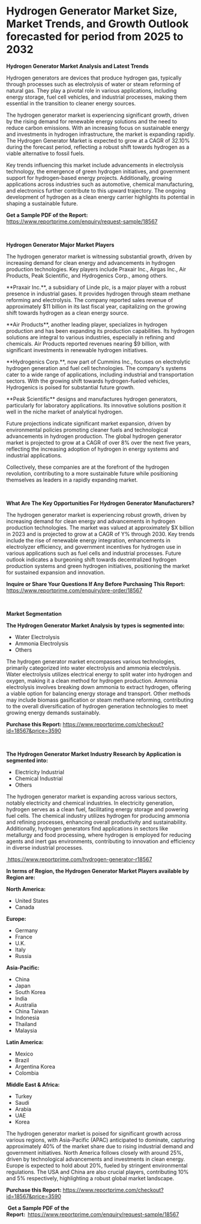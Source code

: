 <p><h1>Hydrogen Generator Market Size, Market Trends, and Growth Outlook forecasted for period from 2025 to 2032</h1></p><p><strong>Hydrogen Generator Market Analysis and Latest Trends</strong></p>
<p><p>Hydrogen generators are devices that produce hydrogen gas, typically through processes such as electrolysis of water or steam reforming of natural gas. They play a pivotal role in various applications, including energy storage, fuel cell vehicles, and industrial processes, making them essential in the transition to cleaner energy sources.</p><p>The hydrogen generator market is experiencing significant growth, driven by the rising demand for renewable energy solutions and the need to reduce carbon emissions. With an increasing focus on sustainable energy and investments in hydrogen infrastructure, the market is expanding rapidly. The Hydrogen Generator Market is expected to grow at a CAGR of 32.10% during the forecast period, reflecting a robust shift towards hydrogen as a viable alternative to fossil fuels.</p><p>Key trends influencing this market include advancements in electrolysis technology, the emergence of green hydrogen initiatives, and government support for hydrogen-based energy projects. Additionally, growing applications across industries such as automotive, chemical manufacturing, and electronics further contribute to this upward trajectory. The ongoing development of hydrogen as a clean energy carrier highlights its potential in shaping a sustainable future.</p></p>
<p><strong>Get a Sample PDF of the Report:&nbsp;</strong> <a href="https://www.reportprime.com/enquiry/request-sample/18567?utm_campaign=4464&utm_medium=2&utm_source=Github&utm_content=ia&utm_term=18052025&utm_id=hydrogen-generator">https://www.reportprime.com/enquiry/request-sample/18567</a></p>
<p>&nbsp;</p>
<p><strong>Hydrogen Generator Major Market Players</strong></p>
<p><p>The hydrogen generator market is witnessing substantial growth, driven by increasing demand for clean energy and advancements in hydrogen production technologies. Key players include Praxair Inc., Airgas Inc., Air Products, Peak Scientific, and Hydrogenics Corp., among others.</p><p>**Praxair Inc.**, a subsidiary of Linde plc, is a major player with a robust presence in industrial gases. It provides hydrogen through steam methane reforming and electrolysis. The company reported sales revenue of approximately $11 billion in its last fiscal year, capitalizing on the growing shift towards hydrogen as a clean energy source.</p><p>**Air Products**, another leading player, specializes in hydrogen production and has been expanding its production capabilities. Its hydrogen solutions are integral to various industries, especially in refining and chemicals. Air Products reported revenues nearing $9 billion, with significant investments in renewable hydrogen initiatives.</p><p>**Hydrogenics Corp.**, now part of Cummins Inc., focuses on electrolytic hydrogen generation and fuel cell technologies. The company's systems cater to a wide range of applications, including industrial and transportation sectors. With the growing shift towards hydrogen-fueled vehicles, Hydrogenics is poised for substantial future growth.</p><p>**Peak Scientific** designs and manufactures hydrogen generators, particularly for laboratory applications. Its innovative solutions position it well in the niche market of analytical hydrogen.</p><p>Future projections indicate significant market expansion, driven by environmental policies promoting cleaner fuels and technological advancements in hydrogen production. The global hydrogen generator market is projected to grow at a CAGR of over 8% over the next five years, reflecting the increasing adoption of hydrogen in energy systems and industrial applications.</p><p>Collectively, these companies are at the forefront of the hydrogen revolution, contributing to a more sustainable future while positioning themselves as leaders in a rapidly expanding market.</p></p>
<p>&nbsp;</p>
<p><strong>What Are The Key Opportunities For Hydrogen Generator Manufacturers?</strong></p>
<p><p>The hydrogen generator market is experiencing robust growth, driven by increasing demand for clean energy and advancements in hydrogen production technologies. The market was valued at approximately $X billion in 2023 and is projected to grow at a CAGR of Y% through 2030. Key trends include the rise of renewable energy integration, enhancements in electrolyzer efficiency, and government incentives for hydrogen use in various applications such as fuel cells and industrial processes. Future outlook indicates a burgeoning shift towards decentralized hydrogen production systems and green hydrogen initiatives, positioning the market for sustained expansion and innovation.</p></p>
<p><strong>Inquire or Share Your Questions If Any Before Purchasing This Report:</strong> <a href="https://www.reportprime.com/enquiry/pre-order/18567?utm_campaign=4464&utm_medium=2&utm_source=Github&utm_content=ia&utm_term=18052025&utm_id=hydrogen-generator">https://www.reportprime.com/enquiry/pre-order/18567</a></p>
<p>&nbsp;</p>
<p><strong>Market Segmentation</strong></p>
<p><strong>The Hydrogen Generator Market Analysis by types is segmented into:</strong></p>
<p><ul><li>Water Electrolysis</li><li>Ammonia Electrolysis</li><li>Others</li></ul></p>
<p><p>The hydrogen generator market encompasses various technologies, primarily categorized into water electrolysis and ammonia electrolysis. Water electrolysis utilizes electrical energy to split water into hydrogen and oxygen, making it a clean method for hydrogen production. Ammonia electrolysis involves breaking down ammonia to extract hydrogen, offering a viable option for balancing energy storage and transport. Other methods may include biomass gasification or steam methane reforming, contributing to the overall diversification of hydrogen generation technologies to meet growing energy demands sustainably.</p></p>
<p><strong>Purchase this Report:&nbsp;</strong><a href="https://www.reportprime.com/checkout?id=18567&price=3590&utm_campaign=4464&utm_medium=2&utm_source=Github&utm_content=ia&utm_term=18052025&utm_id=hydrogen-generator">https://www.reportprime.com/checkout?id=18567&price=3590</a></p>
<p>&nbsp;</p>
<p><strong>The Hydrogen Generator Market Industry Research by Application is segmented into:</strong></p>
<p><ul><li>Electricity Industrial</li><li>Chemical Industrial</li><li>Others</li></ul></p>
<p><p>The hydrogen generator market is expanding across various sectors, notably electricity and chemical industries. In electricity generation, hydrogen serves as a clean fuel, facilitating energy storage and powering fuel cells. The chemical industry utilizes hydrogen for producing ammonia and refining processes, enhancing overall productivity and sustainability. Additionally, hydrogen generators find applications in sectors like metallurgy and food processing, where hydrogen is employed for reducing agents and inert gas environments, contributing to innovation and efficiency in diverse industrial processes.</p></p>
<p><a href="https://www.reportprime.com/hydrogen-generator-r18567?utm_campaign=4464&utm_medium=2&utm_source=Github&utm_content=ia&utm_term=18052025&utm_id=hydrogen-generator">&nbsp;https://www.reportprime.com/hydrogen-generator-r18567</a></p>
<p><strong>In terms of Region, the Hydrogen Generator Market Players available by Region are:</strong></p>
<p>
    <p> <strong> North America: </strong>
        <ul>
            <li>United States</li>
            <li>Canada</li>
        </ul>
        </p> 
    <p> <strong> Europe: </strong>
        <ul>
            <li>Germany</li>
            <li>France</li>
            <li>U.K.</li>
            <li>Italy</li>
            <li>Russia</li>
        </ul>
        </p> 
    <p> <strong> Asia-Pacific: </strong>
        <ul>
            <li>China</li>
            <li>Japan</li>
            <li>South Korea</li>
            <li>India</li>
            <li>Australia</li>
            <li>China Taiwan</li>
            <li>Indonesia</li>
            <li>Thailand</li>
            <li>Malaysia</li>
        </ul>
        </p> 
    <p> <strong> Latin America: </strong>
        <ul>
            <li>Mexico</li>
            <li>Brazil</li>
            <li>Argentina Korea</li>
            <li>Colombia</li>
        </ul>
        </p> 
    <p> <strong> Middle East & Africa: </strong>
        <ul>
            <li>Turkey</li>
            <li>Saudi</li>
            <li>Arabia</li>
            <li>UAE</li>
            <li>Korea</li>
        </ul>
    </p>
    </p>
<p><p>The hydrogen generator market is poised for significant growth across various regions, with Asia-Pacific (APAC) anticipated to dominate, capturing approximately 40% of the market share due to rising industrial demand and government initiatives. North America follows closely with around 25%, driven by technological advancements and investments in clean energy. Europe is expected to hold about 20%, fueled by stringent environmental regulations. The USA and China are also crucial players, contributing 10% and 5% respectively, highlighting a robust global market landscape.</p></p>
<p><strong>Purchase this Report: </strong><a href="https://www.reportprime.com/checkout?id=18567&price=3590&utm_campaign=4464&utm_medium=2&utm_source=Github&utm_content=ia&utm_term=18052025&utm_id=hydrogen-generator">https://www.reportprime.com/checkout?id=18567&price=3590</a></p>
<p>&nbsp;<strong>Get a Sample PDF of the Report:&nbsp;&nbsp;</strong><a href="https://www.reportprime.com/enquiry/request-sample/18567?utm_campaign=4464&utm_medium=2&utm_source=Github&utm_content=ia&utm_term=18052025&utm_id=hydrogen-generator">https://www.reportprime.com/enquiry/request-sample/18567</a></p>
<p><strong></strong></p>
<p><p></p><p></p><p></p></p>